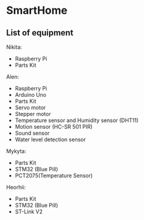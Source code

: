 # SmartHome
## List of equipment

Nikita: </br>
* Raspberry Pi
* Parts Kit

Alen: </br>
* Raspberry Pi
* Arduino Uno
* Parts Kit
* Servo motor
* Stepper motor
* Temperature sensor and Humidity sensor (DHT11)
* Motion sensor (HC-SR 501 PIR)
* Sound sensor
* Water level detection sensor

Mykyta: </br>
* Parts Kit
* STM32 (Blue Pill)
* PCT2075(Temperature Sensor)

Heorhii: </br>
* Parts Kit
* STM32 (Blue Pill)
* ST-Link V2
